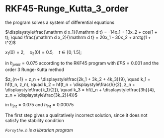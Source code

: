 # RKF45-Runge_Kutta_3_order

the program solves a system of differential equations

$\displaystyle\frac{\mathrm d x_1}{\mathrm d t} = -14x_1 + 13x_2 + cos(1 + t); \quad \frac{\mathrm d x_2}{\mathrm d t} = 20x_1 - 30x_2 + arctg(1 + t^2)$

$x_1(0) = 2, \quad x_2(0) = 0.5, \quad t \in [0; 1.5]$;  

in $h_{print} = 0.075$ according to the RKF45 program with $EPS = 0.001$ and the order 3 Runge-Kutta method

$z_{n+1} = z_n + \displaystyle\frac{2k_1 + 3k_2 + 4k_3}{9}, \quad k_1 = hf(t_n, z_n), \quad k_2 = hf(t_n + \displaystyle\frac{h}{2}, z_n + \displaystyle\frac{k_1}{2}), \quad k_3 = hf(t_n + \displaystyle\frac{3h}{4}, z_n + \displaystyle\frac{3k_2}{4})$

in $h_{int} = 0.075$ and $h_{int} = 0.00075$

The first step gives a qualitatively incorrect solution, since it does not satisfy the stability condition

_`Forsythe.h` is a librarian program_
